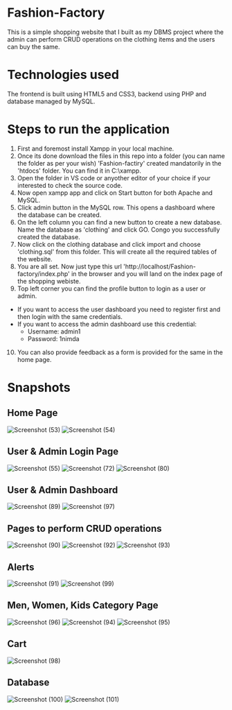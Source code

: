 # Fashion-Factory
This is a simple shopping website that I built as my DBMS project where the admin can perform CRUD operations on the clothing items and the users can buy the same.

# Technologies used
The frontend is built using HTML5 and CSS3, backend using PHP and database managed by MySQL.

# Steps to run the application
1. First and foremost install Xampp in your local machine.
2. Once its done download the files in this repo into a folder (you can name the folder as per your wish) 'Fashion-factiry' created mandatorily in the 'htdocs' folder. You can find it in C:\xampp.
3. Open the folder in VS code or anyother editor of your choice if your interested to check the source code.
4. Now open xampp app and click on Start button for both Apache and MySQL.
5. Click admin button in the MySQL row. This opens a dashboard where the database can be created.
6. On the left column you can find a new button to create a new database. Name the database as 'clothing' and click GO. Congo you successfully created the database.
7. Now click on the clothing database and click import and choose 'clothing.sql' from this folder. This will create all the required tables of the website.
8. You are all set. Now just type this url 'http://localhost/Fashion-factory/index.php' in the browser and you will land on the index page of the shopping webiste.
9. Top left corner you can find the profile button to login as a user or admin.
  * If you want to access the user dashboard you need to register first and then login with the same credentials.
  * If you want to access the admin dashboard use this credential:
    - Username: admin1
    - Password: 1nimda
10. You can also provide feedback as a form is provided for the same in the home page.

# Snapshots
## Home Page
![Screenshot (53)](https://user-images.githubusercontent.com/65860350/148090518-d1745156-d06c-4a33-a8a6-08079965653f.png)
![Screenshot (54)](https://user-images.githubusercontent.com/65860350/148090523-0027a87c-9e36-43d1-9f73-b9c3f33789a5.png)

## User & Admin Login Page
![Screenshot (55)](https://user-images.githubusercontent.com/65860350/148090630-c89f70ab-4877-4a24-b085-9e435736c027.png)
![Screenshot (72)](https://user-images.githubusercontent.com/65860350/148090641-8cc8a088-6730-42a6-bbca-2ec61714793a.png)
![Screenshot (80)](https://user-images.githubusercontent.com/65860350/148090644-ae04b0bf-4e2b-4812-94c2-20bf130c3d8d.png)

## User & Admin Dashboard
![Screenshot (89)](https://user-images.githubusercontent.com/65860350/148090721-66d23863-7819-4176-b605-4062e4f5d50d.png)
![Screenshot (97)](https://user-images.githubusercontent.com/65860350/148090728-018acd89-7818-4cba-8982-ef193887975c.png)

## Pages to perform CRUD operations
![Screenshot (90)](https://user-images.githubusercontent.com/65860350/148090845-92e5ec0a-3811-491d-98a6-05faa1a52da0.png)
![Screenshot (92)](https://user-images.githubusercontent.com/65860350/148090853-8d600276-d7c0-4744-bc45-3d03639ff9a7.png)
![Screenshot (93)](https://user-images.githubusercontent.com/65860350/148090854-d354cc50-22c3-4e04-bbb7-13e0a1b66b62.png)

## Alerts
![Screenshot (91)](https://user-images.githubusercontent.com/65860350/148090893-879a512a-fe2b-42ae-929b-c1f81466bd8e.png)
![Screenshot (99)](https://user-images.githubusercontent.com/65860350/148091421-b05a609d-aeaf-4b7f-96ca-4b35f1a94b49.png)

## Men, Women, Kids Category Page
![Screenshot (96)](https://user-images.githubusercontent.com/65860350/148091096-6b5d940f-3168-4277-87cd-7539d8c4ebca.png)
![Screenshot (94)](https://user-images.githubusercontent.com/65860350/148091104-ceadd5a8-3604-4a18-b421-b1abf25e7311.png)
![Screenshot (95)](https://user-images.githubusercontent.com/65860350/148091106-7574a892-ed38-41d9-924a-3727a3451fec.png)

## Cart
![Screenshot (98)](https://user-images.githubusercontent.com/65860350/148091452-d7d0024c-c94c-4797-8ff8-e8ce6d61f3ec.png)

## Database
![Screenshot (100)](https://user-images.githubusercontent.com/65860350/148091813-08990726-cc84-400b-8989-9b77f4e9f474.png)
![Screenshot (101)](https://user-images.githubusercontent.com/65860350/148091821-74b93ccd-83f7-43bc-ba0b-00b944158d58.png)


